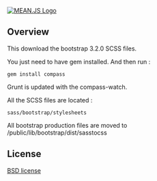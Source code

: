 [![MEAN.JS Logo](http://meanjs.org/img/logo-small.png)](http://meanjs.org/)


## Overview

This download the bootstrap 3.2.0 SCSS files.

You just need to have gem installed. And then run : 

    gem install compass

Grunt is updated with the compass-watch. 

All the SCSS files are located :  

    sass/bootstrap/stylesheets

All bootstrap production files are moved to /public/lib/bootstrap/dist/sasstocss

## License

[BSD license](http://opensource.org/licenses/bsd-license.php)

